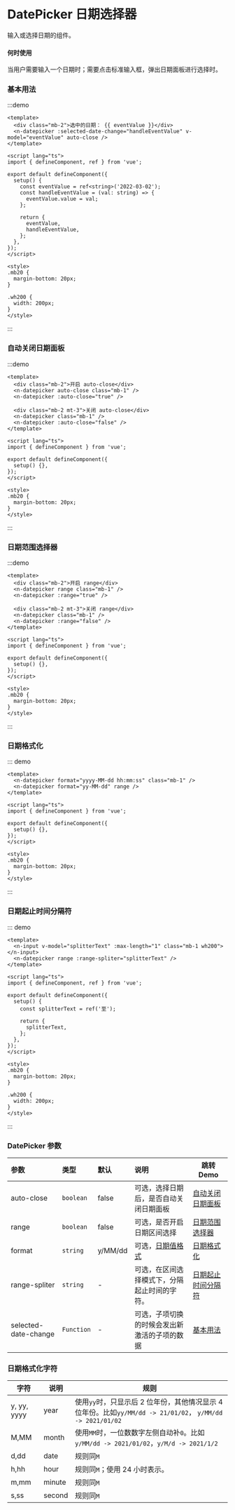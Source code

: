 # DatePicker 日期选择器

输入或选择日期的组件。

#### 何时使用

当用户需要输入一个日期时；需要点击标准输入框，弹出日期面板进行选择时。

### 基本用法

:::demo

```vue
<template>
  <div class="mb-2">选中的日期： {{ eventValue }}</div>
  <n-datepicker :selected-date-change="handleEventValue" v-model="eventValue" auto-close />
</template>

<script lang="ts">
import { defineComponent, ref } from 'vue';

export default defineComponent({
  setup() {
    const eventValue = ref<string>('2022-03-02');
    const handleEventValue = (val: string) => {
      eventValue.value = val;
    };

    return {
      eventValue,
      handleEventValue,
    };
  },
});
</script>

<style>
.mb20 {
  margin-bottom: 20px;
}

.wh200 {
  width: 200px;
}
</style>
```

:::

### 自动关闭日期面板

:::demo

```vue
<template>
  <div class="mb-2">开启 auto-close</div>
  <n-datepicker auto-close class="mb-1" />
  <n-datepicker :auto-close="true" />

  <div class="mb-2 mt-3">关闭 auto-close</div>
  <n-datepicker class="mb-1" />
  <n-datepicker :auto-close="false" />
</template>

<script lang="ts">
import { defineComponent } from 'vue';

export default defineComponent({
  setup() {},
});
</script>

<style>
.mb20 {
  margin-bottom: 20px;
}
</style>
```

:::

### 日期范围选择器

:::demo

```vue
<template>
  <div class="mb-2">开启 range</div>
  <n-datepicker range class="mb-1" />
  <n-datepicker :range="true" />

  <div class="mb-2 mt-3">关闭 range</div>
  <n-datepicker class="mb-1" />
  <n-datepicker :range="false" />
</template>

<script lang="ts">
import { defineComponent } from 'vue';

export default defineComponent({
  setup() {},
});
</script>

<style>
.mb20 {
  margin-bottom: 20px;
}
</style>
```

:::

### 日期格式化

::: demo

```vue
<template>
  <n-datepicker format="yyyy-MM-dd hh:mm:ss" class="mb-1" />
  <n-datepicker format="yy-MM-dd" range />
</template>

<script lang="ts">
import { defineComponent } from 'vue';

export default defineComponent({
  setup() {},
});
</script>

<style>
.mb20 {
  margin-bottom: 20px;
}
</style>
```

:::

### 日期起止时间分隔符

::: demo

```vue
<template>
  <n-input v-model="splitterText" :max-length="1" class="mb-1 wh200"></n-input>
  <n-datepicker range :range-spliter="splitterText" />
</template>

<script lang="ts">
import { defineComponent, ref } from 'vue';

export default defineComponent({
  setup() {
    const splitterText = ref('至');

    return {
      splitterText,
    };
  },
});
</script>

<style>
.mb20 {
  margin-bottom: 20px;
}

.wh200 {
  width: 200px;
}
</style>
```

:::

### DatePicker 参数

| 参数                 | 类型       | 默认    | 说明                                         | 跳转 Demo                                 |
| :------------------- | :--------- | :------ | :------------------------------------------- | ----------------------------------------- |
| auto-close           | `boolean`  | false   | 可选，选择日期后，是否自动关闭日期面板       | [自动关闭日期面板](#自动关闭日期面板)     |
| range                | `boolean`  | false   | 可选，是否开启日期区间选择                   | [日期范围选择器](#日期范围选择器)         |
| format               | `string`   | y/MM/dd | 可选，[日期值格式](#日期格式化字符)          | [日期格式化](#日期格式化)                 |
| range-spliter        | `string`   | -       | 可选，在区间选择模式下，分隔起止时间的字符。 | [日期起止时间分隔符](#日期起止时间分隔符) |
| selected-date-change | `Function` | -       | 可选，子项切换的时候会发出新激活的子项的数据 | [基本用法](#基本用法)                     |

### 日期格式化字符

| 字符        | 说明   | 规则                                                                                                       |
| ----------- | ------ | ---------------------------------------------------------------------------------------------------------- |
| y, yy, yyyy | year   | 使用`yy`时，只显示后 2 位年份，其他情况显示 4 位年份。比如`yy/MM/dd -> 21/01/02`， `y/MM/dd -> 2021/01/02` |
| M,MM        | month  | 使用`MM`时，一位数数字左侧自动补`0`。比如`y/MM/dd -> 2021/01/02`，`y/M/d -> 2021/1/2`                      |
| d,dd        | date   | 规则同`M`                                                                                                  |
| h,hh        | hour   | 规则同`M`；使用 24 小时表示。                                                                              |
| m,mm        | minute | 规则同`M`                                                                                                  |
| s,ss        | second | 规则同`M`                                                                                                  |
